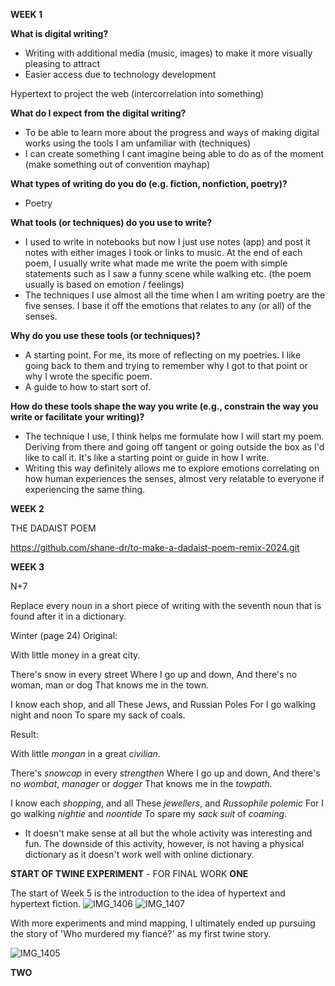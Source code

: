 **WEEK 1**

**What is digital writing?**
-  Writing with additional media (music, images) to make it more visually pleasing to attract
- Easier access due to technology development

Hypertext to project the web (intercorrelation into something)
 
 
**What do I expect from the digital writing?**
- To be able to learn more about the progress and ways of making digital works using the tools I am unfamiliar with (techniques)
- I can create something I cant imagine being able to do as of the moment (make something out of convention mayhap)


**What types of writing do you do (e.g. fiction, nonfiction, poetry)?**
 - Poetry

**What tools (or techniques) do you use to write?**
 - I used to write in notebooks but now I just use notes (app) and post it notes with either images I took or links to music. At the end of each poem, I usually write what made me write the poem with simple statements such as I saw a funny scene while walking etc. (the poem usually is based on emotion / feelings)
- The techniques I use almost all the time when I am writing poetry are the five senses. I base it off the emotions that relates to any (or all) of the senses.
 
**Why do you use these tools (or techniques)?**
 - A starting point. For me, its more of reflecting on my poetries. I like going back to them and trying to remember why I got to that point or why I wrote the specific poem.
 - A guide to how to start sort of.
 
**How do these tools shape the way you write (e.g., constrain the way you write or facilitate your writing)?**
- The technique I use, I think helps me formulate how I will start my poem. Deriving from there and going off tangent or going outside the box as I'd like to call it. It's like a starting point or guide in how I write.
- Writing this way definitely allows me to explore emotions correlating on how human experiences the senses, almost very relatable to everyone if experiencing the same thing.

**WEEK 2**

THE DADAIST POEM

https://github.com/shane-dr/to-make-a-dadaist-poem-remix-2024.git

**WEEK 3**

N+7

Replace every noun in a short piece of writing with the seventh noun that is found after it in a dictionary.

Winter (page 24)
Original:

With little money in a great city.

There's snow in every street
Where I go up and down, 
And there's no woman, man or dog
That knows me in the town.

I know each shop, and all 
These Jews, and Russian Poles
For I go walking night and noon
To spare my sack of coals. 

Result:

With little _mongan_ in a great _civilian_.

There's _snowcap_ in every _strengthen_
Where I go up and down, 
And there's no _wombat_, _manager_ or _dogger_
That knows me in the _towpath_.

I know each _shopping_, and all 
These _jewellers_, and _Russophile polemic_
For I go walking _nightie_ and _noontide_
To spare my _sack suit_ of _coaming_. 

- It doesn't make sense at all but the whole activity was interesting and fun. The downside of this activity, however, is not having a physical dictionary as it doesn't work well with online dictionary. 

**START OF TWINE EXPERIMENT** - FOR FINAL WORK
**ONE**

The start of Week 5 is the introduction to the idea of hypertext and hypertext fiction. 
![IMG_1406](https://github.com/shane-dr/digitial-writing-folio/assets/163132499/546cd344-79ac-4c57-9a31-f5c56a055792)
![IMG_1407](https://github.com/shane-dr/digitial-writing-folio/assets/163132499/76846008-dc86-4dd4-a768-cb9633f3dca9)

With more experiments and mind mapping, I ultimately ended up pursuing the story of 'Who murdered my fiancé?' as my first twine story. 

![IMG_1405](https://github.com/shane-dr/digitial-writing-folio/assets/163132499/527df307-4b63-44db-8571-cf67feb85cf3)

**TWO**



